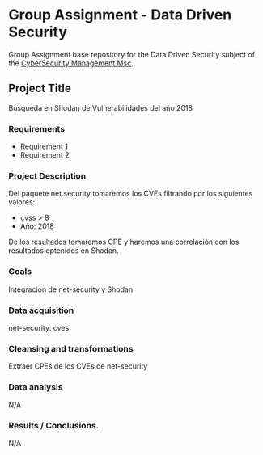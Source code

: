# Group Assignment - Data Driven Security

Group Assignment base repository for the Data Driven Security subject of the [CyberSecurity Management Msc](https://www.talent.upc.edu/ing/professionals/presentacio/codi/221101/cybersecurity-management/).

## Project Title

Busqueda en Shodan de Vulnerabilidades del año 2018


### Requirements

  - Requirement 1
  - Requirement 2
  
  
### Project Description

Del paquete net.security tomaremos los CVEs filtrando por los siguientes valores:

- cvss > 8
- Año: 2018

De los resultados tomaremos CPE y haremos una correlación con los resultados optenidos en Shodan.

### Goals

Integración de net-security y Shodan

### Data acquisition

net-security: cves

### Cleansing and transformations

Extraer CPEs de los CVEs de net-security

### Data analysis

N/A

### Results / Conclusions.

N/A
